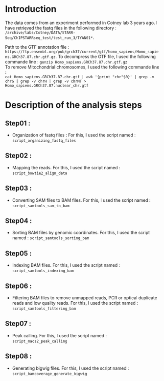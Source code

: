 # Introduction

The data comes from an experiment performed in Cotney lab 3 years ago. I have retrieved the fastq files in the following directory : `/archive/labs/Cotney/DATA/STARR-Seq/ChIPSTARRseq_test/test_run_3/TYAN01*`.

Path to the GTF annotation file : `https://ftp.ensembl.org/pub/grch37/current/gtf/homo_sapiens/Homo_sapiens.GRCh37.87.chr.gtf.gz`.
To decompress the GTF file, I used the following commande line : `gunzip Homo_sapiens.GRCh37.87.chr.gtf.gz`  
To remove Mitochondrial chromosomes, I used the following commande line :  
`cat Homo_sapiens.GRCh37.87.chr.gtf | awk '{print "chr"$0}' | grep -v chrG | grep -v chrH | grep -v chrMT > Homo_sapiens.GRCh37.87.nuclear_chr.gtf`

# Description of the analysis steps

## Step01 :
* Organization of fastq files : For this, I used the script named : `script_organizing_fastq_files`

## Step02 :
* Mapping the reads. For this, I used the script named : `script_bowtie2_align_data`

## Step03 :
* Converting SAM files to BAM files. For this, I used the script named : `script_samtools_sam_to_bam`

## Step04 :
* Sorting BAM files by genomic coordinates. For this, I used the script named : `script_samtools_sorting_bam`

## Step05 :
* Indexing BAM files. For this, I used the script named : `script_samtools_indexing_bam`

## Step06 :
* Filtering BAM files to remove unmapped reads, PCR or optical duplicate reads and low quality reads. For this, I used the script named : `script_samtools_filtering_bam`

## Step07 :
* Peak calling. For this, I used the script named : `script_macs2_peak_calling`

## Step08 :
* Generating bigwig files. For this, I used the script named : `script_bamcoverage_generate_bigwig`

